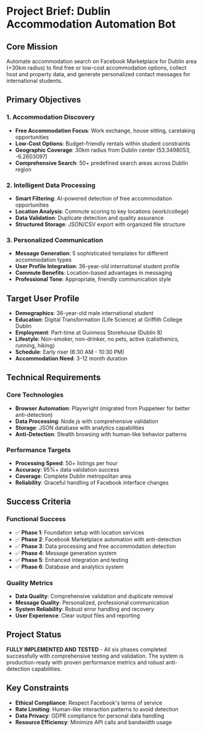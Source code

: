 # Project Brief: Dublin Accommodation Automation Bot

## Core Mission
Automate accommodation search on Facebook Marketplace for Dublin area (+30km radius) to find free or low-cost accommodation options, collect host and property data, and generate personalized contact messages for international students.

## Primary Objectives

### 1. Accommodation Discovery
- **Free Accommodation Focus**: Work exchange, house sitting, caretaking opportunities
- **Low-Cost Options**: Budget-friendly rentals within student constraints
- **Geographic Coverage**: 30km radius from Dublin center (53.3498053, -6.2603097)
- **Comprehensive Search**: 50+ predefined search areas across Dublin region

### 2. Intelligent Data Processing
- **Smart Filtering**: AI-powered detection of free accommodation opportunities
- **Location Analysis**: Commute scoring to key locations (work/college)
- **Data Validation**: Duplicate detection and quality assurance
- **Structured Storage**: JSON/CSV export with organized file structure

### 3. Personalized Communication
- **Message Generation**: 5 sophisticated templates for different accommodation types
- **User Profile Integration**: 36-year-old international student profile
- **Commute Benefits**: Location-based advantages in messaging
- **Professional Tone**: Appropriate, friendly communication style

## Target User Profile
- **Demographics**: 36-year-old male international student
- **Education**: Digital Transformation (Life Science) at Griffith College Dublin
- **Employment**: Part-time at Guinness Storehouse (Dublin 8)
- **Lifestyle**: Non-smoker, non-drinker, no pets, active (calisthenics, running, hiking)
- **Schedule**: Early riser (6:30 AM - 10:30 PM)
- **Accommodation Need**: 3-12 month duration

## Technical Requirements

### Core Technologies
- **Browser Automation**: Playwright (migrated from Puppeteer for better anti-detection)
- **Data Processing**: Node.js with comprehensive validation
- **Storage**: JSON database with analytics capabilities
- **Anti-Detection**: Stealth browsing with human-like behavior patterns

### Performance Targets
- **Processing Speed**: 50+ listings per hour
- **Accuracy**: 95%+ data validation success
- **Coverage**: Complete Dublin metropolitan area
- **Reliability**: Graceful handling of Facebook interface changes

## Success Criteria

### Functional Success
- ✅ **Phase 1**: Foundation setup with location services
- ✅ **Phase 2**: Facebook Marketplace automation with anti-detection
- ✅ **Phase 3**: Data processing and free accommodation detection
- ✅ **Phase 4**: Message generation system
- ✅ **Phase 5**: Enhanced integration and testing
- ✅ **Phase 6**: Database and analytics system

### Quality Metrics
- **Data Quality**: Comprehensive validation and duplicate removal
- **Message Quality**: Personalized, professional communication
- **System Reliability**: Robust error handling and recovery
- **User Experience**: Clear output files and reporting

## Project Status
**FULLY IMPLEMENTED AND TESTED** - All six phases completed successfully with comprehensive testing and validation. The system is production-ready with proven performance metrics and robust anti-detection capabilities.

## Key Constraints
- **Ethical Compliance**: Respect Facebook's terms of service
- **Rate Limiting**: Human-like interaction patterns to avoid detection
- **Data Privacy**: GDPR compliance for personal data handling
- **Resource Efficiency**: Minimize API calls and bandwidth usage